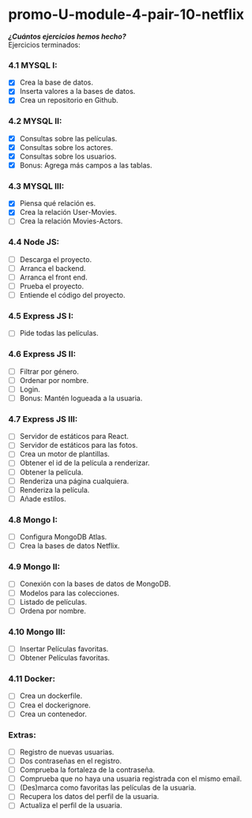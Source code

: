 # promo-U-module-4-pair-10-netflix

***¿Cuántos ejercicios hemos hecho?***  
Ejercicios terminados:

### 4.1 MYSQL I:
- [X] Crea la base de datos.
- [X] Inserta valores a la bases de datos.
- [X] Crea un repositorio en Github.
  
### 4.2 MYSQL II:
- [X] Consultas sobre las películas.
- [X] Consultas sobre los actores.
- [X] Consultas sobre los usuarios.
- [X] Bonus: Agrega más campos a las tablas.

### 4.3 MYSQL III:

- [X] Piensa qué relación es.
- [X] Crea la relación User-Movies.
- [ ] Crea la relación Movies-Actors.

### 4.4 Node JS:
- [ ] Descarga el proyecto.
- [ ] Arranca el backend.
- [ ] Arranca el front end.
- [ ] Prueba el proyecto.
- [ ] Entiende el código del proyecto.

### 4.5 Express JS I:
- [ ] Pide todas las películas.
  
### 4.6 Express JS II:
- [ ] Filtrar por género.
- [ ] Ordenar por nombre.
- [ ] Login.
- [ ] Bonus: Mantén logueada a la usuaria.
  
### 4.7 Express JS III:
- [ ] Servidor de estáticos para React.
- [ ] Servidor de estáticos para las fotos.
- [ ] Crea un motor de plantillas.
- [ ] Obtener el id de la película a renderizar.
- [ ] Obtener la película.
- [ ] Renderiza una página cualquiera.
- [ ] Renderiza la película.
- [ ] Añade estilos.
  
### 4.8 Mongo I:
- [ ] Configura MongoDB Atlas.
- [ ] Crea la bases de datos Netflix.

### 4.9 Mongo II:
- [ ] Conexión con la bases de datos de MongoDB.
- [ ] Modelos para las colecciones.
- [ ] Listado de películas.
- [ ] Ordena por nombre.
  
### 4.10 Mongo III:
- [ ] Insertar Películas favoritas.
- [ ] Obtener Películas favoritas.
  
### 4.11 Docker:
- [ ] Crea un dockerfile.
- [ ] Crea el dockerignore.
- [ ] Crea un contenedor.

### Extras:
- [ ] Registro de nuevas usuarias.
- [ ] Dos contraseñas en el registro.
- [ ] Comprueba la fortaleza de la contraseña.
- [ ] Comprueba que no haya una usuaria registrada con el mismo email.
- [ ] (Des)marca como favoritas las películas de la usuaria.
- [ ] Recupera los datos del perfil de la usuaria.
- [ ] Actualiza el perfil de la usuaria.
